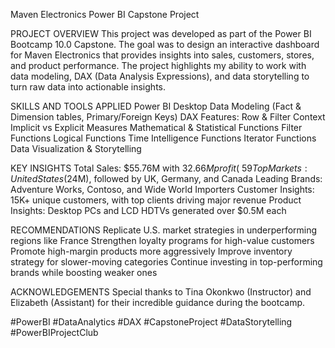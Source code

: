 Maven Electronics Power BI Capstone Project

PROJECT OVERVIEW
This project was developed as part of the Power BI Bootcamp 10.0 Capstone.
The goal was to design an interactive dashboard for Maven Electronics that provides insights into sales, customers, stores, and product performance.
The project highlights my ability to work with data modeling, DAX (Data Analysis Expressions), and data storytelling to turn raw data into actionable insights.


SKILLS AND TOOLS APPLIED
Power BI Desktop
Data Modeling (Fact & Dimension tables, Primary/Foreign Keys)
DAX Features:
  Row & Filter Context
  Implicit vs Explicit Measures
  Mathematical & Statistical Functions
  Filter Functions
  Logical Functions
  Time Intelligence Functions
  Iterator Functions
Data Visualization & Storytelling


KEY INSIGHTS
Total Sales: $55.76M with $32.66M profit (~59% margin)
Top Markets: United States ($24M), followed by UK, Germany, and Canada
Leading Brands: Adventure Works, Contoso, and Wide World Importers
Customer Insights: 15K+ unique customers, with top clients driving major revenue
Product Insights: Desktop PCs and LCD HDTVs generated over $0.5M each


RECOMMENDATIONS
Replicate U.S. market strategies in underperforming regions like France
Strengthen loyalty programs for high-value customers
Promote high-margin products more aggressively
Improve inventory strategy for slower-moving categories
Continue investing in top-performing brands while boosting weaker ones


ACKNOWLEDGEMENTS
Special thanks to Tina Okonkwo (Instructor) and Elizabeth (Assistant) for their incredible guidance during the bootcamp.

#PowerBI #DataAnalytics #DAX #CapstoneProject #DataStorytelling #PowerBIProjectClub
